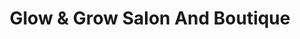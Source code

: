 ---
title: "Glow & Grow Salon And Boutique"
url: /leander/glow-and-grow-salon-and-boutique-east-crystal-falls-parkway/
shop: hairdresser
---